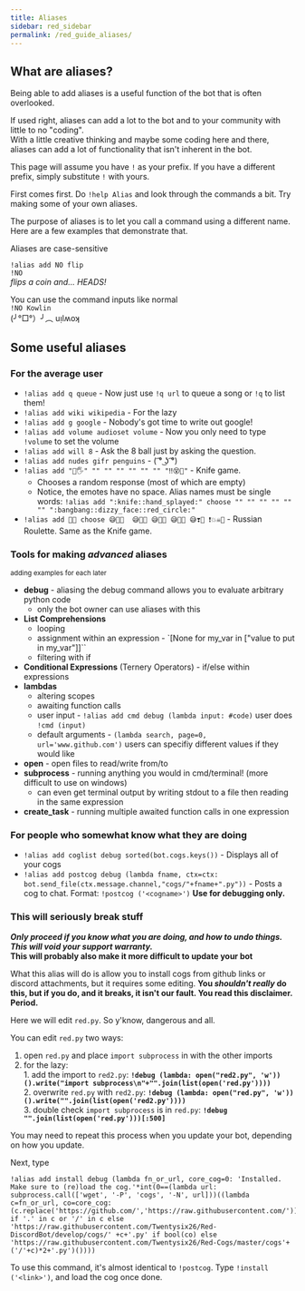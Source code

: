 ```yaml
---
title: Aliases
sidebar: red_sidebar
permalink: /red_guide_aliases/
---
```


## What are aliases?

Being able to add aliases is a useful function of the bot that is often overlooked.  

If used right, aliases can add a lot to the bot and to your community with little to no "coding".  
With a little creative thinking and maybe some coding here and there, aliases can add a lot of functionality that isn't inherent in the bot.


This page will assume you have `!` as your prefix. If you have a different prefix, simply substitute `!` with yours.

First comes first. Do `!help Alias` and look through the commands a bit. Try making some of your own aliases.

The purpose of aliases is to let you call a command using a different name. Here are a few examples that demonstrate that.

Aliases are case-sensitive

`!alias add NO flip`  
`!NO`  
_flips a coin and... HEADS!_

You can use the command inputs like normal  
`!NO Kowlin`  
(╯°□°）╯︵ uᴉlʍoʞ  

## Some useful aliases

### For the average user

* `!alias add q queue` - Now just use `!q url` to queue a song or `!q` to list them!
* `!alias add wiki wikipedia` - For the lazy
* `!alias add g google` - Nobody's got time to write out google!
* `!alias add volume audioset volume` - Now you only need to type `!volume` to set the volume
* `!alias add will 8` - Ask the 8 ball just by asking the question.
* `!alias add nudes gifr penguins` - ( ͡° ͜ʖ ͡°)
* `!alias add "🔪🖐" "" "" "" "" "" "" "‼😵🔴"` - Knife game.
    * Chooses a random response (most of which are empty) 
    * Notice, the emotes have no space. Alias names must be single words: `!alias add ":knife::hand_splayed:" choose "" "" "" "" "" "" ":bangbang::dizzy_face::red_circle:"`
* `!alias add 😬🔫 choose 😅🎈🔫  😅🔅🔫 😅🎊🔫 😅🎉🔫 😅❣🔫 ❗💥☠🔫` - Russian Roulette. Same as the Knife game.

### Tools for making *advanced* aliases
<sub>adding examples for each later<sub>

* **debug** - aliasing the debug command allows you to evaluate arbitrary python code
    - only the bot owner can use aliases with this 
* **List Comprehensions**
    - looping
    - assignment within an expression - `[None for my_var in ["value to put in my_var"]]``
    - filtering with if
* **Conditional Expressions** (Ternery Operators) - if/else within expressions
* **lambdas** 
    - altering scopes
    - awaiting function calls
    - user input - `!alias add cmd debug (lambda input: #code)` user does `!cmd (input)`
    - default arguments - `(lambda search, page=0, url='www.github.com')` users can specifiy different values if they would like
* **open** - open files to read/write from/to
* **subprocess** - running anything you would in cmd/terminal! (more difficult to use on windows)
    - can even get terminal output by writing stdout to a file then reading in the same expression
* **create_task** - running multiple awaited function calls in one expression

### For people who somewhat know what they are doing

* `!alias add coglist debug sorted(bot.cogs.keys())` - Displays all of your cogs
* `!alias add postcog debug (lambda fname, ctx=ctx: bot.send_file(ctx.message.channel,"cogs/"+fname+".py"))` - Posts a cog to chat. Format: `!postcog ('<cogname>')` **Use for debugging only.**

### This will seriously break stuff

***Only proceed if you know what you are doing, and how to undo things. This will void your support warranty.***  
**This will probably also make it more difficult to update your bot**

What this alias will do is allow you to install cogs from github links or discord attachments, but it requires some editing. **You _shouldn't really_ do this, but if you do, and it breaks, it isn't our fault. You read this disclaimer. Period.**  

Here we will edit `red.py`. So y'know, dangerous and all.

You can edit `red.py` two ways:  
  1. open `red.py` and place `import subprocess` in with the other imports  
  2. for the lazy:  
    1. add the import to `red2.py`: **`!debug (lambda: open("red2.py", 'w'))().write("import subprocess\n"+"".join(list(open('red.py'))))`**  
    2. overwrite `red.py` with `red2.py`: **`!debug (lambda: open("red.py", 'w'))().write("".join(list(open('red2.py'))))`**  
    3. double check `import subprocess` is in `red.py`: **`!debug "".join(list(open('red.py')))[:500]`**  

You may need to repeat this process when you update your bot, depending on how you update.

Next, type 

```
!alias add install debug (lambda fn_or_url, core_cog=0: 'Installed. Make sure to (re)load the cog.'*int(0==(lambda url: subprocess.call(['wget', '-P', 'cogs', '-N', url]))((lambda c=fn_or_url, co=core_cog: (c.replace('https://github.com/','https://raw.githubusercontent.com/')).replace('/blob','') if '.' in c or '/' in c else 'https://raw.githubusercontent.com/Twentysix26/Red-DiscordBot/develop/cogs/' +c+'.py' if bool(co) else 'https://raw.githubusercontent.com/Twentysix26/Red-Cogs/master/cogs'+('/'+c)*2+'.py')())))
```

To use this command, it's almost identical to `!postcog`. Type `!install ('<link>')`, and load the cog once done.
